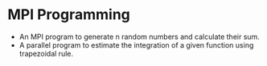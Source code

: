 # MPI Programming

* An MPI program to generate n random numbers and calculate their sum.
* A parallel program to estimate the integration of a given function using trapezoidal rule.

